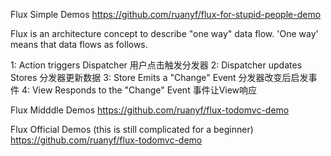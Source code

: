 Flux Simple Demos
	https://github.com/ruanyf/flux-for-stupid-people-demo
	
Flux is an architecture concept to describe "one way" data flow.
'One way' means that data flows as follows.

1: Action triggers Dispatcher  用户点击触发分发器
2: Dispatcher updates Stores   分发器更新数据
3: Store Emits a "Change" Event   分发器改变后启发事件
4: View Responds to the "Change" Event    事件让View响应

Flux Midddle Demos
	https://github.com/ruanyf/flux-todomvc-demo
	

	

Flux Official Demos (this is still complicated for a beginner)
	https://github.com/ruanyf/flux-todomvc-demo
	

